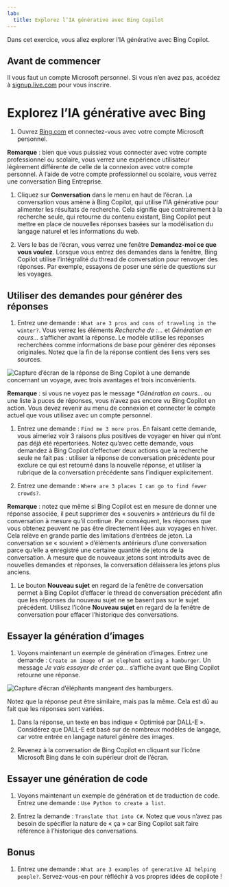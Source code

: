 ```yaml
---
lab:
  title: Explorez l’IA générative avec Bing Copilot
---
```


Dans cet exercice, vous allez explorer l’IA générative avec Bing Copilot. 

## Avant de commencer
Il vous faut un compte Microsoft personnel. Si vous n’en avez pas, accédez à [signup.live.com](https://signup.live.com/signup?azure-portal=true) pour vous inscrire.

# Explorez l’IA générative avec Bing

1. Ouvrez [Bing.com](https://www.bing.com?azure-portal=true) et connectez-vous avec votre compte Microsoft personnel.

**Remarque** : bien que vous puissiez vous connecter avec votre compte professionnel ou scolaire, vous verrez une expérience utilisateur légèrement différente de celle de la connexion avec votre compte personnel. À l’aide de votre compte professionnel ou scolaire, vous verrez une conversation Bing Entreprise. 

1. Cliquez sur **Conversation** dans le menu en haut de l’écran. La conversation vous amène à Bing Copilot, qui utilise l’IA générative pour alimenter les résultats de recherche. Cela signifie que contrairement à la recherche seule, qui retourne du contenu existant, Bing Copilot peut mettre en place de nouvelles réponses basées sur la modélisation du langage naturel et les informations du web.  
    
1. Vers le bas de l’écran, vous verrez une fenêtre **Demandez-moi ce que vous voulez**. Lorsque vous entrez des demandes dans la fenêtre, Bing Copilot utilise l’intégralité du thread de conversation pour renvoyer des réponses. Par exemple, essayons de poser une série de questions sur les voyages. 

## Utiliser des demandes pour générer des réponses

1. Entrez une demande : `What are 3 pros and cons of traveling in the winter?`. Vous verrez les éléments *Recherche de :...* et *Génération en cours...* s’afficher avant la réponse. Le modèle utilise les réponses recherchées comme informations de base pour générer des réponses originales. Notez que la fin de la réponse contient des liens vers ses sources. 

![Capture d’écran de la réponse de Bing Copilot à une demande concernant un voyage, avec trois avantages et trois inconvénients.](../media/generative-ai/bing-copilot-response-traveling.png) 

**Remarque** : si vous ne voyez pas le message **Génération en cours...* ou une liste à puces de réponses, vous n’avez pas encore vu Bing Copilot en action. Vous devez revenir au menu de connexion et connecter le compte actuel que vous utilisez avec un compte personnel. 
 
1. Entrez une demande : `Find me 3 more pros`. En faisant cette demande, vous aimeriez voir 3 raisons plus positives de voyager en hiver qui n’ont pas déjà été répertoriées. Notez qu’avec cette demande, vous demandez à Bing Copilot d’effectuer deux actions que la recherche seule ne fait pas : utiliser la réponse de conversation précédente pour exclure ce qui est retourné dans la nouvelle réponse, et utiliser la rubrique de la conversation précédente sans l’indiquer explicitement. 

1. Entrez une demande : `Where are 3 places I can go to find fewer crowds?`. 

**Remarque** : notez que même si Bing Copilot est en mesure de donner une réponse associée, il peut supprimer des « souvenirs » antérieurs du fil de conversation à mesure qu’il continue. Par conséquent, les réponses que vous obtenez peuvent ne pas être directement liées aux voyages en hiver. Cela relève en grande partie des limitations d’entrées de jeton. La conversation se « souvient » d’éléments antérieurs d’une conversation parce qu’elle a enregistré une certaine quantité de jetons de la conversation. À mesure que de nouveaux jetons sont introduits avec de nouvelles demandes et réponses, la conversation délaissera les jetons plus anciens. 

1. Le bouton **Nouveau sujet** en regard de la fenêtre de conversation permet à Bing Copilot d’effacer le thread de conversation précédent afin que les réponses du nouveau sujet ne se basent pas sur le sujet précédent. Utilisez l’icône **Nouveau sujet** en regard de la fenêtre de conversation pour effacer l’historique des conversations. 

## Essayer la génération d’images

1. Voyons maintenant un exemple de génération d’images. Entrez une demande : `Create an image of an elephant eating a hamburger`. Un message *Je vais essayer de créer ça...* s’affiche avant que Bing Copilot retourne une réponse. 

![Capture d’écran d’éléphants mangeant des hamburgers.](../media/generative-ai/dall-e-elephant.png)

Notez que la réponse peut être similaire, mais pas la même. Cela est dû au fait que les réponses sont variées.  

1. Dans la réponse, un texte en bas indique « Optimisé par DALL-E ». Considérez que DALL-E est basé sur de nombreux modèles de langage, car votre entrée en langage naturel génère des images. 

1. Revenez à la conversation de Bing Copilot en cliquant sur l’icône Microsoft Bing dans le coin supérieur droit de l’écran. 

## Essayer une génération de code

1. Voyons maintenant un exemple de génération et de traduction de code. Entrez une demande : `Use Python to create a list`. 

1. Entrez la demande : `Translate that into C#`. Notez que vous n’avez pas besoin de spécifier la nature de « ça » car Bing Copilot sait faire référence à l’historique des conversations. 

## Bonus 

1. Entrez une demande : `What are 3 examples of generative AI helping people?`. Servez-vous-en pour réfléchir à vos propres idées de copilote !  

